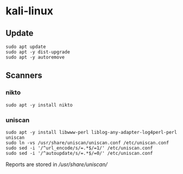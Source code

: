 # kali-linux

## Update
```
sudo apt update
sudo apt -y dist-upgrade
sudo apt -y autoremove
```


## Scanners

### nikto
```
sudo apt -y install nikto
```
### uniscan
```
sudo apt -y install libwww-perl liblog-any-adapter-log4perl-perl uniscan
sudo ln -vs /usr/share/uniscan/uniscan.conf /etc/uniscan.conf
sudo sed -i '/^url_encode/s/=.*$/=1/' /etc/uniscan.conf
sudo sed -i '/^autoupdate/s/=.*$/=0/' /etc/uniscan.conf
```
Reports are stored in */usr/share/uniscan/*

